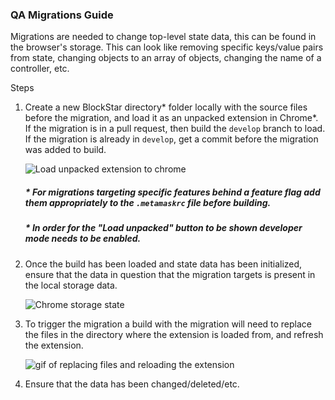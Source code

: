 ### QA Migrations Guide
Migrations are needed to change top-level state data, this can be found in the browser's storage. This can look like removing specific keys/value pairs from state, changing objects to an array of objects, changing the name of a controller, etc.

Steps
  1. Create a new BlockStar directory\* folder locally with the source files before the migration, and load it as an unpacked extension in Chrome\*. If the migration is in a pull request, then build the `develop` branch to load. If the migration is already in `develop`, get a commit before the migration was added to build.

      ![Load unpacked extension to chrome](./assets/load-build-chrome.gif)

      #####  \* For migrations targeting specific features behind a feature flag add them appropriately to the `.metamaskrc` file before building.
      ##### \* In order for the "Load unpacked" button to be shown developer mode needs to be enabled.

  2. Once the build has been loaded and state data has been initialized, ensure that the data in question that the migration targets is present in the local storage data.

      ![Chrome storage state](./assets/chrome-storage-local.png)

  3. To trigger the migration a build with the migration will need to replace the files in the directory where the extension is loaded from, and refresh the extension.

      ![gif of replacing files and reloading the extension](./assets/folder-file-replacement-build.gif)

  4. Ensure that the data has been changed/deleted/etc.
